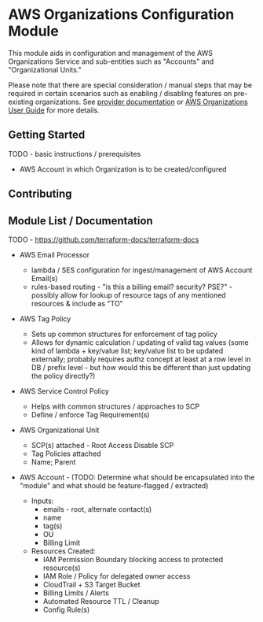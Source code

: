 # AWS Organizations Configuration Module
This module aids in configuration and management of the AWS Organizations Service and sub-entities such as "Accounts" and "Organizational Units."

Please note that there are special consideration / manual steps that may be required in certain scenarios such as enabling / disabling features on pre-existing organizations. See [provider documentation](https://registry.terraform.io/providers/hashicorp/aws/latest/docs/resources/organizations_organization) or [AWS Organizations User Guide](https://docs.aws.amazon.com/organizations/latest/userguide/orgs_introduction.html) for more details.

## Getting Started
TODO - basic instructions / prerequisites
* AWS Account in which Organization is to be created/configured

## Contributing

## Module List / Documentation
TODO - https://github.com/terraform-docs/terraform-docs

* AWS Email Processor
  * lambda / SES configuration for ingest/management of AWS Account Email(s)
  * rules-based routing - "is this a billing email? security? PSE?" - possibly allow for lookup of resource tags of any mentioned resources & include as "TO"

* AWS Tag Policy
  * Sets up common structures for enforcement of tag policy
  * Allows for dynamic calculation / updating of valid tag values (some kind of lambda + key/value list; key/value list to be updated externally; probably requires authz concept at least at a row level in DB / prefix level - but how would this be different than just updating the policy directly?)

* AWS Service Control Policy
  * Helps with common structures / approaches to SCP
  * Define / enforce Tag Requirement(s)

* AWS Organizational Unit
  * SCP(s) attached - Root Access Disable SCP
  * Tag Policies attached
  * Name; Parent

* AWS Account - (TODO: Determine what should be encapsulated into the "module" and what should be feature-flagged / extracted)
  * Inputs:
    * emails - root, alternate contact(s)
    * name
    * tag(s)
    * OU
    * Billing Limit
  * Resources Created:
    * IAM Permission Boundary blocking access to protected resource(s)
    * IAM Role / Policy for delegated owner access
    * CloudTrail + S3 Target Bucket
    * Billing Limits / Alerts
    * Automated Resource TTL / Cleanup
    * Config Rule(s)
